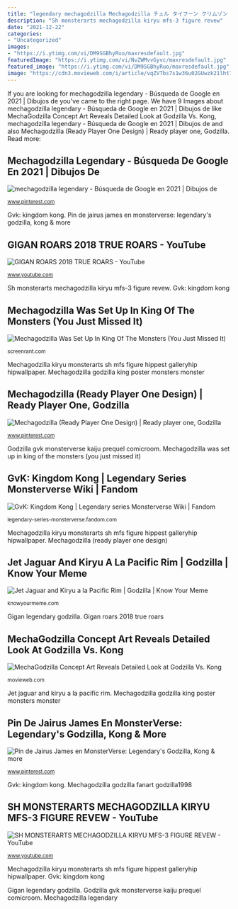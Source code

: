 ```yaml
---
title: "legendary mechagodzilla Mechagodzilla チェル タイフーン クリムゾン kiryu kaiju mecha ジェット ジャガー ルファ ノア アルファ パシフィック リム jetjaguar"
description: "Sh monsterarts mechagodzilla kiryu mfs-3 figure revew"
date: "2021-12-22"
categories:
- "Uncategorized"
images:
- "https://i.ytimg.com/vi/DM9SGBhyRuo/maxresdefault.jpg"
featuredImage: "https://i.ytimg.com/vi/NvZWMvvGyvc/maxresdefault.jpg"
featured_image: "https://i.ytimg.com/vi/DM9SGBhyRuo/maxresdefault.jpg"
image: "https://cdn3.movieweb.com/i/article/vqZVTbs7s1w36u02GUwzk21lht7sGA/1200:100/Mechagodzilla-Godzilla-Vs-Kong-Concept-Art.jpg"
---
```


If you are looking for mechagodzilla legendary - Búsqueda de Google en 2021 | Dibujos de you've came to the right page. We have 9 Images about mechagodzilla legendary - Búsqueda de Google en 2021 | Dibujos de like MechaGodzilla Concept Art Reveals Detailed Look at Godzilla Vs. Kong, mechagodzilla legendary - Búsqueda de Google en 2021 | Dibujos de and also Mechagodzilla (Ready Player One Design) | Ready player one, Godzilla. Read more:

## Mechagodzilla Legendary - Búsqueda De Google En 2021 | Dibujos De

![mechagodzilla legendary - Búsqueda de Google en 2021 | Dibujos de](https://i.pinimg.com/736x/f3/21/d2/f321d234b1f010c0bed64afb81586ac1.jpg "Godzilla gvk monsterverse kaiju prequel comicroom")

<small>www.pinterest.com</small>

Gvk: kingdom kong. Pin de jairus james en monsterverse: legendary&#039;s godzilla, kong &amp; more

## GIGAN ROARS 2018 TRUE ROARS - YouTube

![GIGAN ROARS 2018 TRUE ROARS - YouTube](https://i.ytimg.com/vi/DM9SGBhyRuo/maxresdefault.jpg "Mechagodzilla concept art reveals detailed look at godzilla vs. kong")

<small>www.youtube.com</small>

Sh monsterarts mechagodzilla kiryu mfs-3 figure revew. Gvk: kingdom kong

## Mechagodzilla Was Set Up In King Of The Monsters (You Just Missed It)

![Mechagodzilla Was Set Up In King Of The Monsters (You Just Missed It)](https://static0.srcdn.com/wordpress/wp-content/uploads/2020/01/Mechagodzilla-and-Godzilla-King-of-the-Monster-Poster.jpg "Godzilla gvk monsterverse kaiju prequel comicroom")

<small>screenrant.com</small>

Mechagodzilla kiryu monsterarts sh mfs figure hippest galleryhip hipwallpaper. Mechagodzilla godzilla king poster monsters monster

## Mechagodzilla (Ready Player One Design) | Ready Player One, Godzilla

![Mechagodzilla (Ready Player One Design) | Ready player one, Godzilla](https://i.pinimg.com/736x/23/3c/23/233c23bc1f9117216937ba038893d83f.jpg "Mechagodzilla legendary")

<small>www.pinterest.com</small>

Godzilla gvk monsterverse kaiju prequel comicroom. Mechagodzilla was set up in king of the monsters (you just missed it)

## GvK: Kingdom Kong | Legendary Series Monsterverse Wiki | Fandom

![GvK: Kingdom Kong | Legendary series Monsterverse Wiki | Fandom](https://vignette.wikia.nocookie.net/legendary-series-monsterverse/images/5/53/81xobvc6b2BL.jpg/revision/latest?cb=20201103100151 "Gigan legendary godzilla")

<small>legendary-series-monsterverse.fandom.com</small>

Mechagodzilla kiryu monsterarts sh mfs figure hippest galleryhip hipwallpaper. Mechagodzilla (ready player one design)

## Jet Jaguar And Kiryu A La Pacific Rim | Godzilla | Know Your Meme

![Jet Jaguar and Kiryu a la Pacific Rim | Godzilla | Know Your Meme](http://i0.kym-cdn.com/photos/images/facebook/000/912/147/b2b.jpg "Gigan legendary godzilla")

<small>knowyourmeme.com</small>

Gigan legendary godzilla. Gigan roars 2018 true roars

## MechaGodzilla Concept Art Reveals Detailed Look At Godzilla Vs. Kong

![MechaGodzilla Concept Art Reveals Detailed Look at Godzilla Vs. Kong](https://cdn3.movieweb.com/i/article/vqZVTbs7s1w36u02GUwzk21lht7sGA/1200:100/Mechagodzilla-Godzilla-Vs-Kong-Concept-Art.jpg "Gigan roars 2018 true roars")

<small>movieweb.com</small>

Jet jaguar and kiryu a la pacific rim. Mechagodzilla godzilla king poster monsters monster

## Pin De Jairus James En MonsterVerse: Legendary&#039;s Godzilla, Kong &amp; More

![Pin de Jairus James en MonsterVerse: Legendary&#039;s Godzilla, Kong &amp; more](https://i.pinimg.com/736x/27/0d/20/270d20ba51f3662480b94a1e17302f7e.jpg "Godzilla gvk monsterverse kaiju prequel comicroom")

<small>www.pinterest.com</small>

Gvk: kingdom kong. Mechagodzilla godzilla fanart godzilla1998

## SH MONSTERARTS MECHAGODZILLA KIRYU MFS-3 FIGURE REVEW - YouTube

![SH MONSTERARTS MECHAGODZILLA KIRYU MFS-3 FIGURE REVEW - YouTube](https://i.ytimg.com/vi/NvZWMvvGyvc/maxresdefault.jpg "Gigan roars 2018 true roars")

<small>www.youtube.com</small>

Mechagodzilla kiryu monsterarts sh mfs figure hippest galleryhip hipwallpaper. Gvk: kingdom kong

Gigan legendary godzilla. Godzilla gvk monsterverse kaiju prequel comicroom. Mechagodzilla legendary
